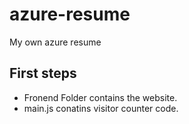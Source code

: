 # azure-resume
My own azure resume

## First steps

- Fronend Folder contains the website.
- main.js conatins visitor counter code.
